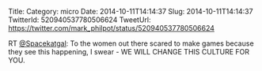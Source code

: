 Title: 
Category: micro
Date: 2014-10-11T14:14:37
Slug: 2014-10-11T14:14:37
TwitterId: 520940537780506624
TweetUrl: https://twitter.com/mark_philpot/status/520940537780506624

RT [@Spacekatgal](https://twitter.com/Spacekatgal): To the women out there scared to make games because they see this happening, I swear - WE WILL CHANGE THIS CULTURE FOR YOU.